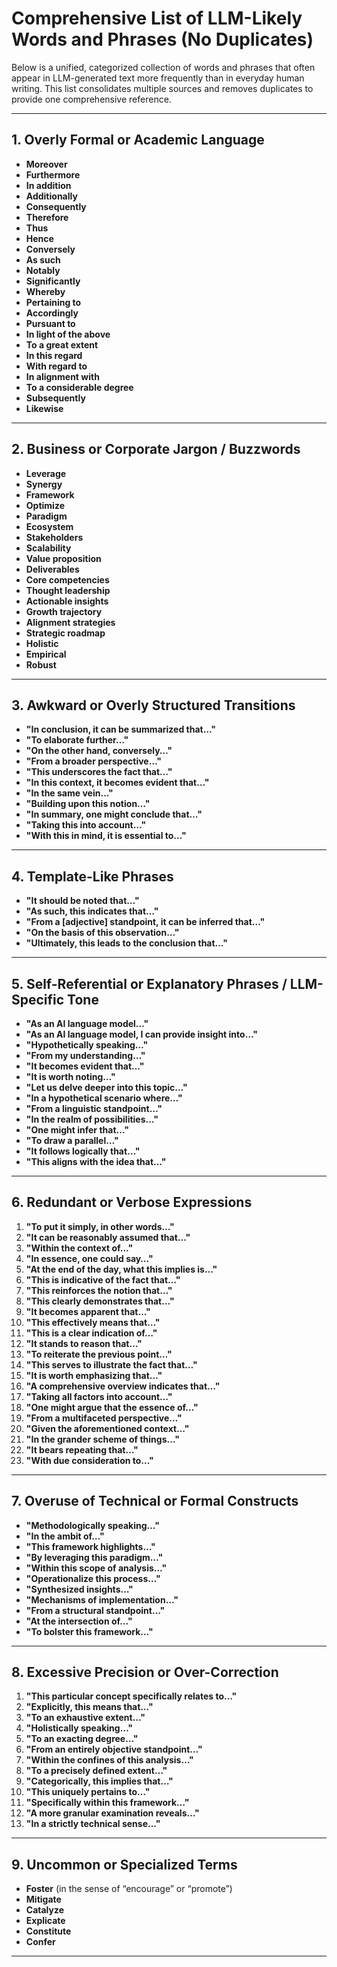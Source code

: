 # Comprehensive List of LLM-Likely Words and Phrases (No Duplicates)

Below is a unified, categorized collection of words and phrases that often appear in LLM-generated text more frequently than in everyday human writing. This list consolidates multiple sources and removes duplicates to provide one comprehensive reference.

---

## 1. Overly Formal or Academic Language

- **Moreover**  
- **Furthermore**  
- **In addition**  
- **Additionally**  
- **Consequently**  
- **Therefore**  
- **Thus**  
- **Hence**  
- **Conversely**  
- **As such**  
- **Notably**  
- **Significantly**  
- **Whereby**  
- **Pertaining to**  
- **Accordingly**  
- **Pursuant to**  
- **In light of the above**  
- **To a great extent**  
- **In this regard**  
- **With regard to**  
- **In alignment with**  
- **To a considerable degree**  
- **Subsequently**  
- **Likewise**  

---

## 2. Business or Corporate Jargon / Buzzwords

- **Leverage**  
- **Synergy**  
- **Framework**  
- **Optimize**  
- **Paradigm**  
- **Ecosystem**  
- **Stakeholders**  
- **Scalability**  
- **Value proposition**  
- **Deliverables**  
- **Core competencies**  
- **Thought leadership**  
- **Actionable insights**  
- **Growth trajectory**  
- **Alignment strategies**  
- **Strategic roadmap**  
- **Holistic**  
- **Empirical**  
- **Robust**  

---

## 3. Awkward or Overly Structured Transitions

- **"In conclusion, it can be summarized that…"**  
- **"To elaborate further…"**  
- **"On the other hand, conversely…"**  
- **"From a broader perspective…"**  
- **"This underscores the fact that…"**  
- **"In this context, it becomes evident that…"**  
- **"In the same vein…"**  
- **"Building upon this notion…"**  
- **"In summary, one might conclude that…"**  
- **"Taking this into account…"**  
- **"With this in mind, it is essential to…"**  

---

## 4. Template-Like Phrases

- **"It should be noted that…"**  
- **"As such, this indicates that…"**  
- **"From a [adjective] standpoint, it can be inferred that…"**  
- **"On the basis of this observation…"**  
- **"Ultimately, this leads to the conclusion that…"**  

---

## 5. Self-Referential or Explanatory Phrases / LLM-Specific Tone

- **"As an AI language model…"**  
- **"As an AI language model, I can provide insight into…"**  
- **"Hypothetically speaking…"**  
- **"From my understanding…"**  
- **"It becomes evident that…"**  
- **"It is worth noting…"**  
- **"Let us delve deeper into this topic…"**  
- **"In a hypothetical scenario where…"**  
- **"From a linguistic standpoint…"**  
- **"In the realm of possibilities…"**  
- **"One might infer that…"**  
- **"To draw a parallel…"**  
- **"It follows logically that…"**  
- **"This aligns with the idea that…"**  

---

## 6. Redundant or Verbose Expressions

1. **"To put it simply, in other words…"**  
2. **"It can be reasonably assumed that…"**  
3. **"Within the context of…"**  
4. **"In essence, one could say…"**  
5. **"At the end of the day, what this implies is…"**  
6. **"This is indicative of the fact that…"**  
7. **"This reinforces the notion that…"**  
8. **"This clearly demonstrates that…"**  
9. **"It becomes apparent that…"**  
10. **"This effectively means that…"**  
11. **"This is a clear indication of…"**  
12. **"It stands to reason that…"**  
13. **"To reiterate the previous point…"**  
14. **"This serves to illustrate the fact that…"**  
15. **"It is worth emphasizing that…"**  
16. **"A comprehensive overview indicates that…"**  
17. **"Taking all factors into account…"**  
18. **"One might argue that the essence of…"**  
19. **"From a multifaceted perspective…"**  
20. **"Given the aforementioned context…"**  
21. **"In the grander scheme of things…"**  
22. **"It bears repeating that…"**  
23. **"With due consideration to…"**  

---

## 7. Overuse of Technical or Formal Constructs

- **"Methodologically speaking…"**  
- **"In the ambit of…"**  
- **"This framework highlights…"**  
- **"By leveraging this paradigm…"**  
- **"Within this scope of analysis…"**  
- **"Operationalize this process…"**  
- **"Synthesized insights…"**  
- **"Mechanisms of implementation…"**  
- **"From a structural standpoint…"**  
- **"At the intersection of…"**  
- **"To bolster this framework…"**  

---

## 8. Excessive Precision or Over-Correction

1. **"This particular concept specifically relates to…"**  
2. **"Explicitly, this means that…"**  
3. **"To an exhaustive extent…"**  
4. **"Holistically speaking…"**  
5. **"To an exacting degree…"**  
6. **"From an entirely objective standpoint…"**  
7. **"Within the confines of this analysis…"**  
8. **"To a precisely defined extent…"**  
9. **"Categorically, this implies that…"**  
10. **"This uniquely pertains to…"**  
11. **"Specifically within this framework…"**  
12. **"A more granular examination reveals…"**  
13. **"In a strictly technical sense…"**  

---

## 9. Uncommon or Specialized Terms

- **Foster** (in the sense of “encourage” or “promote”)  
- **Mitigate**  
- **Catalyze**  
- **Explicate**  
- **Constitute**  
- **Confer**  

---
